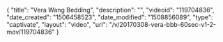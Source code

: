 {
    "title": "Vera Wang Bedding",
    "description": "",
    "videoid": "119704836",
    "date_created": "1506458523",
    "date_modified": "1508856089",
    "type": "captivate",
    "layout": "video",
    "url": "\/v\/20170308-vera-bbb-60sec-v1-2-mov\/119704836"
}
